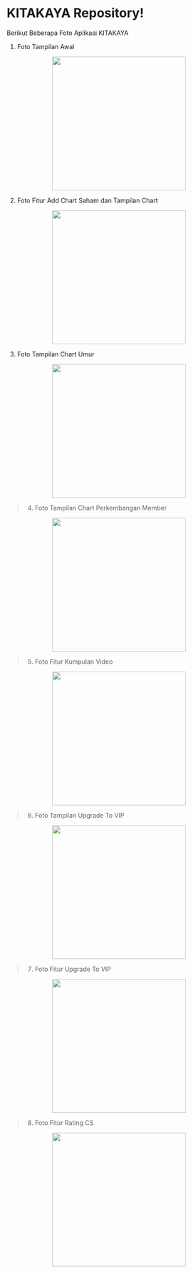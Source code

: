 # KITAKAYA Repository!
Berikut Beberapa Foto Aplikasi KITAKAYA

1. Foto Tampilan Awal
<p align="center"><img src="https://git.sib.stts.edu/APLIN2022/KITAKAYA/raw/master/Foto_Tampilan/1.jpg" width="300"></a></p>

2. Foto Fitur Add Chart Saham dan Tampilan Chart
<p align="center"><img src="https://git.sib.stts.edu/APLIN2022/KITAKAYA/raw/master/Foto_Tampilan/2.jpg" width="300"></a></p>
 
3. Foto Tampilan Chart Umur
<p align="center"><img src="https://git.sib.stts.edu/APLIN2022/KITAKAYA/raw/master/Foto_Tampilan/3.jpg" width="300"></a></p>

> 4. Foto Tampilan Chart Perkembangan Member
<p align="center"><img src="https://git.sib.stts.edu/APLIN2022/KITAKAYA/raw/master/Foto_Tampilan/4.jpg" width="300"></a></p>

> 5. Foto Fitur Kumpulan Video
<p align="center"><img src="https://git.sib.stts.edu/APLIN2022/KITAKAYA/raw/master/Foto_Tampilan/5.jpg" width="300"></a></p>

> 6. Foto Tampilan Upgrade To VIP
<p align="center"><img src="https://git.sib.stts.edu/APLIN2022/KITAKAYA/raw/master/Foto_Tampilan/6.jpg" width="300"></a></p>

> 7. Foto Fitur Upgrade To VIP
<p align="center"><img src="https://git.sib.stts.edu/APLIN2022/KITAKAYA/raw/master/Foto_Tampilan/7.jpg" width="300"></a></p>

> 8. Foto Fitur Rating CS
<p align="center"><img src="https://git.sib.stts.edu/APLIN2022/KITAKAYA/raw/master/Foto_Tampilan/8.jpg" width="300"></a></p>